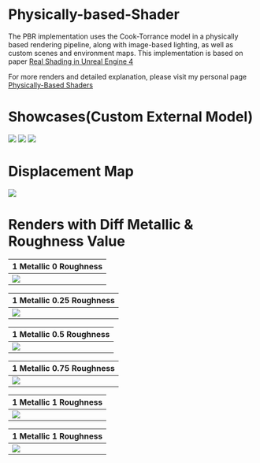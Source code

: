 # Physically-based-Shader
 The PBR implementation uses the Cook-Torrance model in a physically based rendering pipeline, along with image-based lighting, as well as custom scenes and environment maps. This implementation is based on paper [Real Shading in Unreal Engine 4](https://blog.selfshadow.com/publications/s2013-shading-course/karis/s2013_pbs_epic_notes_v2.pdf)

 For more renders and detailed explanation, please visit my personal page [Physically-Based Shaders](https://jichu.art/index.php/physically-based-shaders/)
 

# Showcases(Custom External Model)

![](renderResults/4.jpg) 
![](renderResults/5.jpg) 
![](renderResults/6.jpg) 

# Displacement Map

![](obsidianRotatedCamera.png) 

#  Renders with Diff Metallic & Roughness Value

| 1 Metallic 0 Roughness|
| ------------------------------------ |
| ![](fullMetal0Rough.png)         |

| 1 Metallic 0.25 Roughness|
| ------------------------------------ |
| ![](fullMetal25Rough.png)         |

| 1 Metallic 0.5 Roughness|
| ------------------------------------ |
| ![](fullMetal50Rough.png)         |

| 1 Metallic 0.75 Roughness|
| ------------------------------------ |
| ![](fullMetal75Rough.png)         |

| 1 Metallic 1 Roughness|
| ------------------------------------ |
| ![](fullMetalFullRough.png)         |

| 1 Metallic 1 Roughness|
| ------------------------------------ |
| ![](fullPlastic0Rough.png)         |
